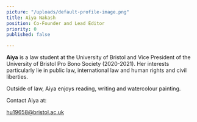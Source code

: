 ```yaml
---
picture: "/uploads/default-profile-image.png"
title: Aiya Nakash
position: Co-Founder and Lead Editor
priority: 0
published: false

---
```

**Aiya** is a law student at the University of Bristol and Vice President of the University of Bristol Pro Bono Society (2020-2021). Her interests particularly lie in public law, international law and human rights and civil liberties. 

Outside of law, Aiya enjoys reading, writing and watercolour painting. 

Contact Aiya at: 

hu19658@bristol.ac.uk